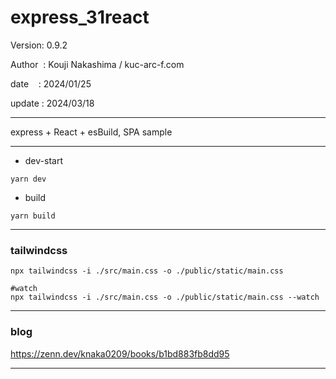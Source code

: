 ﻿# express_31react

 Version: 0.9.2

 Author  : Kouji Nakashima / kuc-arc-f.com

 date    : 2024/01/25

 update : 2024/03/18  

***

express + React + esBuild, SPA sample

***
* dev-start
```
yarn dev
```

* build
```
yarn build
```
***
### tailwindcss

```
npx tailwindcss -i ./src/main.css -o ./public/static/main.css

#watch
npx tailwindcss -i ./src/main.css -o ./public/static/main.css --watch
```

***
### blog

https://zenn.dev/knaka0209/books/b1bd883fb8dd95

***

